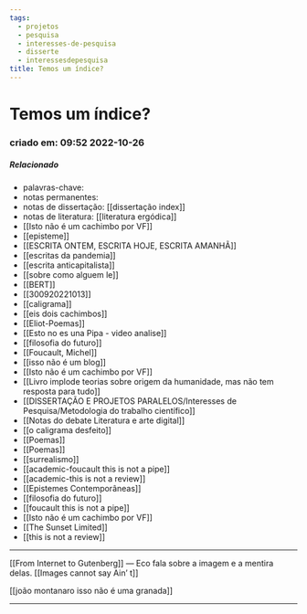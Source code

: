 ```yaml
---
tags:
  - projetos
  - pesquisa
  - interesses-de-pesquisa
  - disserte
  - interessesdepesquisa
title: Temos um índice?
---
```


# Temos um índice?

### criado em: 09:52 2022-10-26

##### Relacionado

- palavras-chave:
- notas permanentes: 
- notas de dissertação: [[dissertação index]]
- notas de literatura: [[literatura ergódica]]
- [[Isto não é um cachimbo por VF]]
- [[episteme]]
- [[ESCRITA ONTEM, ESCRITA HOJE, ESCRITA AMANHÃ]]
- [[escritas da pandemia]]
- [[escrita anticapitalista]]
- [[sobre como alguem le]]
- [[BERT]]
- [[300920221013]] 
- [[caligrama]]
- [[eis dois cachimbos]]
- [[Eliot-Poemas]]
- [[Esto no es una Pipa - video analise]]
- [[filosofia do futuro]]
- [[Foucault, Michel]]
- [[isso não é um blog]]
- [[Isto não é um cachimbo por VF]]
- [[Livro implode teorias sobre origem da humanidade, mas não tem resposta para tudo]]
- [[DISSERTAÇÃO E PROJETOS PARALELOS/Interesses de Pesquisa/Metodologia do trabalho científico]]
- [[Notas do debate Literatura e arte digital]]
- [[o caligrama desfeito]]
- [[Poemas]]
- [[Poemas]]
- [[surrealismo]]
- [[academic-foucault this is not a pipe]]
- [[academic-this is not a review]]
- [[Epistemes Contemporâneas]]
- [[filosofia do futuro]]
- [[foucault this is not a pipe]]
- [[Isto não é um cachimbo por VF]]
- [[The Sunset Limited]]
- [[this is not a review]]

---

[[From Internet to Gutenberg]] — Eco fala sobre a imagem e a mentira delas. [[Images cannot say Ain’ t]]

[[joão montanaro isso não é uma granada]]

---
